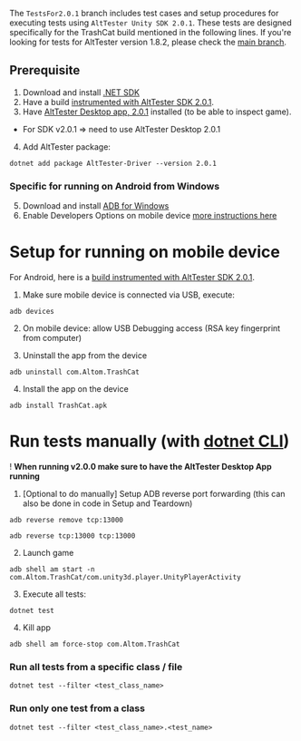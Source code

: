 The `TestsFor2.0.1` branch includes test cases and setup procedures for executing tests using `AltTester Unity SDK 2.0.1`. These tests are designed specifically for the TrashCat build mentioned in the following lines. If you're looking for tests for AltTester version 1.8.2, please check the [main branch](https://github.com/alttester/EXAMPLES-TrashCat-Tests/tree/main).

## Prerequisite

1. Download and install [.NET SDK](https://dotnet.microsoft.com/en-us/download)
2. Have a build [instrumented with AltTester SDK 2.0.1](https://alttester.com/app/uploads/AltTester/TrashCat/TrashCatStandalone2.0.1.zip).
3. Have [AltTester Desktop app, 2.0.1](https://alttester.com/alttester/#pricing) installed (to be able to inspect game).
- For SDK v2.0.1 => need to use AltTester Desktop 2.0.1
4. Add AltTester package:
```
dotnet add package AltTester-Driver --version 2.0.1
```

### Specific for running on Android from Windows
5. Download and install [ADB for Windows](https://dl.google.com/android/repository/platform-tools-latest-windows.zip)
6. Enable Developers Options on mobile device [more instructions here](https://www.xda-developers.com/install-adb-windows-macos-linux/)

# Setup for running on mobile device
For Android, here is a [build instrumented with AltTester SDK 2.0.1](https://alttester.com/app/uploads/AltTester/TrashCat/TrashCatAndroid2.0.1.zip).

1. Make sure mobile device is connected via USB, execute:

```
adb devices
```

2. On mobile device: allow USB Debugging access (RSA key fingerprint from computer)

3. Uninstall the app from the device

```
adb uninstall com.Altom.TrashCat
```

4. Install the app on the device

```
adb install TrashCat.apk
```

# Run tests manually (with [dotnet CLI](https://learn.microsoft.com/en-us/dotnet/core/tools/dotnet-test))
! **When running v2.0.0 make sure to have the AltTester Desktop App running**

1. [Optional to do manually] Setup ADB reverse port forwarding (this can also be done in code in Setup and Teardown)

```
adb reverse remove tcp:13000
```

```
adb reverse tcp:13000 tcp:13000
```

2. Launch game

```
adb shell am start -n com.Altom.TrashCat/com.unity3d.player.UnityPlayerActivity
```

3. Execute all tests:

```
dotnet test
```

4. Kill app
```
adb shell am force-stop com.Altom.TrashCat
```


### Run all tests from a specific class / file

```
dotnet test --filter <test_class_name>
```

### Run only one test from a class

```
dotnet test --filter <test_class_name>.<test_name>
```

